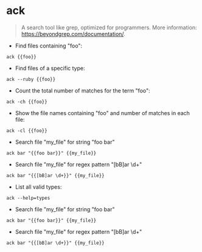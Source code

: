 # ack

> A search tool like grep, optimized for programmers.
> More information: <https://beyondgrep.com/documentation/>.

- Find files containing "foo":

`ack {{foo}}`

- Find files of a specific type:

`ack --ruby {{foo}}`

- Count the total number of matches for the term "foo":

`ack -ch {{foo}}`

- Show the file names containing "foo" and number of matches in each file:

`ack -cl {{foo}}`

- Search file "my_file" for string "foo bar"

`ack bar "{{foo bar}}" {{my_file}}`

- Search file "my_file" for regex pattern "[bB]ar \d+"

`ack bar "{{[bB]ar \d+}}" {{my_file}}`

- List all valid types:

`ack --help=types`

- Search file "my_file" for string "foo bar"

`ack bar "{{foo bar}}" {{my_file}}`

- Search file "my_file" for regex pattern "[bB]ar \d+"

`ack bar "{{[bB]ar \d+}}" {{my_file}}`

